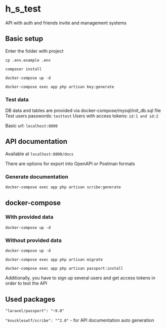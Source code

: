 # h_s_test

API with auth and friends invite and management systems

## Basic setup
Enter the folder with project

`cp .env.example .env`

`composer install`

`docker-compose up -d`

`docker-compose exec app php artisan key:generate`

### Test data
DB data and tables are provided via docker-compose/mysql/init_db.sql file
Test users passwords: `testtest`
Users with access tokens: `id:1 and id:2`


Basic url: `localhost:8000`

## API documentation
Available at `localhost:8000/docs`

There are options for export into OpenAPI or Postman formats

### Generate documentation
`docker-compose exec app php artisan scribe:generate`

## docker-compose
### With provided data

`docker-compose up -d`

### Without provided data

`docker-compose up -d`

`docker-compose exec app php artisan migrate`

`docker-compose exec app php artisan passport:install`

Additionally, you have to sign up several users and get access tokens in order to test the API

## Used packages

`"laravel/passport": "~9.0"`

`"knuckleswtf/scribe": "^2.0"` - for API documentation auto generation
